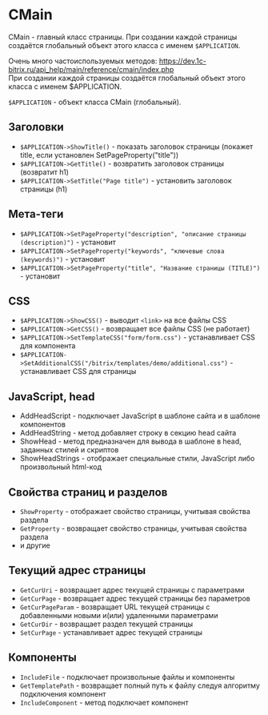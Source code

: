 # CMain
CMain - главный класс страницы. При создании каждой страницы создаётся глобальный объект этого класса с именем `$APPLICATION`.

Очень много частоиспользуемых методов: https://dev.1c-bitrix.ru/api_help/main/reference/cmain/index.php  
При создании каждой страницы создаётся глобальный объект этого класса с именем $APPLICATION.

`$APPLICATION` - объект класса CMain (глобальный).

## Заголовки
- `$APPLICATION->ShowTitle()` - показать заголовок страницы (покажет title, если установлен SetPageProperty("title"))
- `$APPLICATION->GetTitle()` - возвратить заголовок страницы (возвратит h1)
- `$APPLICATION->SetTitle("Page title")` - установить заголовок страницы (h1)

## Мета-теги
- `$APPLICATION->SetPageProperty("description", "описание страницы (description)")` - установит
- `$APPLICATION->SetPageProperty("keywords", "ключевые слова (keywords)")` - установит
- `$APPLICATION->SetPageProperty("title", "Название страницы (TITLE)")` - установит

## CSS
- `$APPLICATION->ShowCSS()` - выводит `<link>` на все файлы CSS
- `$APPLICATION->GetCSS()` - возвращает все файлы CSS (не работает)
- `$APPLICATION->SetTemplateCSS("form/form.css")` - устанавливает CSS для компонента
- `$APPLICATION->SetAdditionalCSS("/bitrix/templates/demo/additional.css")` - устанавливает CSS для страницы

## JavaScript, head
- AddHeadScript - подключает JavaScript в шаблоне сайта и в шаблоне компонентов
- AddHeadString - метод добавляет строку в секцию head сайта
- ShowHead - метод предназначен для вывода в шаблоне в head, заданных стилей и скриптов
- ShowHeadStrings - отображает специальные стили, JavaScript либо произвольный html-код

## Свойства страниц и разделов
- `ShowProperty` - отображает свойство страницы, учитывая свойства раздела
- `GetProperty` - возвращает свойство страницы, учитывая свойства раздела
- и другие

## Текущий адрес страницы
- `GetCurUri` - возвращает адрес текущей страницы с параметрами
- `GetCurPage` - возвращает адрес текущей страницы без параметров
- `GetCurPageParam` - возвращает URL текущей страницы c добавленными новыми и(или) удаленными параметрами
- `GetCurDir` - возвращает раздел текущей страницы
- `SetCurPage` - устанавливает адрес текущей страницы

## Компоненты
- `IncludeFile` - подключает произвольные файлы и компоненты
- `GetTemplatePath` - возвращает полный путь к файлу следуя алгоритму подключения компонент
- `IncludeComponent` - метод подключает компонент
